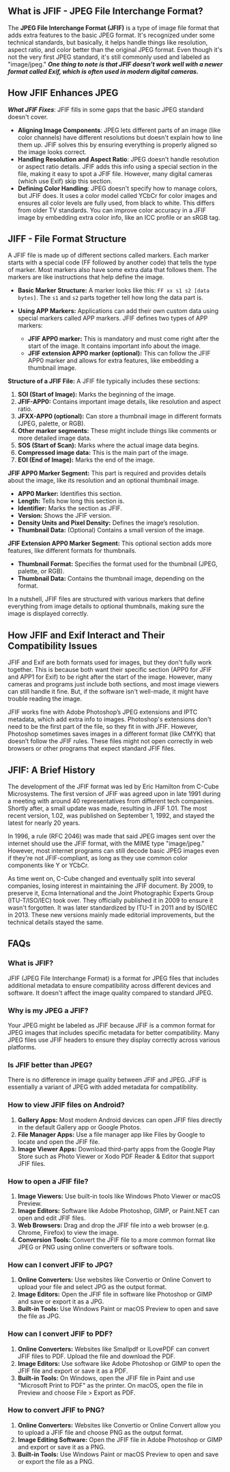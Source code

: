 ## What is JFIF - JPEG File Interchange Format?

The **JPEG File Interchange Format (JFIF)** is a type of image file format that adds extra features to the basic JPEG format. It's recognized under some technical standards, but basically, it helps handle things like resolution, aspect ratio, and color better than the original JPEG format. Even though it's not the very first JPEG standard, it's still commonly used and labeled as "image/jpeg." ***One thing to note is that JFIF doesn't work well with a newer format called Exif, which is often used in modern digital cameras.***

## How JFIF Enhances JPEG

***What JFIF Fixes***: JFIF fills in some gaps that the basic JPEG standard doesn't cover.

- **Aligning Image Components**: JPEG lets different parts of an image (like color channels) have different resolutions but doesn't explain how to line them up. JFIF solves this by ensuring everything is properly aligned so the image looks correct. 
- **Handling Resolution and Aspect Ratio**: JPEG doesn't handle resolution or aspect ratio details. JFIF adds this info using a special section in the file, making it easy to spot a JFIF file. However, many digital cameras (which use Exif) skip this section.
- **Defining Color Handling**: JPEG doesn't specify how to manage colors, but JFIF does. It uses a color model called YCbCr for color images and ensures all color levels are fully used, from black to white. This differs from older TV standards. You can improve color accuracy in a JFIF image by embedding extra color info, like an ICC profile or an sRGB tag.

## JIFF - File Format Structure

A JFIF file is made up of different sections called markers. Each marker starts with a special code (FF followed by another code) that tells the type of marker. Most markers also have some extra data that follows them. The markers are like instructions that help define the image.

-   **Basic Marker Structure:** A marker looks like this: `FF xx s1 s2 [data bytes]`. The `s1` and `s2` parts together tell how long the data part is.
    
-   **Using APP Markers:** Applications can add their own custom data using special markers called APP markers. JFIF defines two types of APP markers:
    
    -   **JFIF APP0 marker:** This is mandatory and must come right after the start of the image. It contains important info about the image.
    -   **JFIF extension APP0 marker (optional):** This can follow the JFIF APP0 marker and allows for extra features, like embedding a thumbnail image.

**Structure of a JFIF File:** A JFIF file typically includes these sections:

1.  **SOI (Start of Image):** Marks the beginning of the image.
2.  **JFIF-APP0:** Contains important image details, like resolution and aspect ratio.
3.  **JFXX-APP0 (optional):** Can store a thumbnail image in different formats (JPEG, palette, or RGB).
4.  **Other marker segments:** These might include things like comments or more detailed image data.
5.  **SOS (Start of Scan):** Marks where the actual image data begins.
6.  **Compressed image data:** This is the main part of the image.
7.  **EOI (End of Image):** Marks the end of the image.

**JFIF APP0 Marker Segment:** This part is required and provides details about the image, like its resolution and an optional thumbnail image.

-   **APP0 Marker:** Identifies this section.
-   **Length:** Tells how long this section is.
-   **Identifier:** Marks the section as JFIF.
-   **Version:** Shows the JFIF version.
-   **Density Units and Pixel Density:** Defines the image’s resolution.
-   **Thumbnail Data:** (Optional) Contains a small version of the image.

**JFIF Extension APP0 Marker Segment:** This optional section adds more features, like different formats for thumbnails.

-   **Thumbnail Format:** Specifies the format used for the thumbnail (JPEG, palette, or RGB).
-   **Thumbnail Data:** Contains the thumbnail image, depending on the format.

In a nutshell, JFIF files are structured with various markers that define everything from image details to optional thumbnails, making sure the image is displayed correctly.

## How JFIF and Exif Interact and Their Compatibility Issues

JFIF and Exif are both formats used for images, but they don't fully work together. This is because both want their specific section (APP0 for JFIF and APP1 for Exif) to be right after the start of the image. However, many cameras and programs just include both sections, and most image viewers can still handle it fine. But, if the software isn't well-made, it might have trouble reading the image.

JFIF works fine with Adobe Photoshop’s JPEG extensions and IPTC metadata, which add extra info to images. Photoshop's extensions don't need to be the first part of the file, so they fit in with JFIF. However, Photoshop sometimes saves images in a different format (like CMYK) that doesn’t follow the JFIF rules. These files might not open correctly in web browsers or other programs that expect standard JFIF files.

## JFIF: A Brief History

The development of the JFIF format was led by Eric Hamilton from C-Cube Microsystems. The first version of JFIF was agreed upon in late 1991 during a meeting with around 40 representatives from different tech companies. Shortly after, a small update was made, resulting in JFIF 1.01. The most recent version, 1.02, was published on September 1, 1992, and stayed the latest for nearly 20 years.

In 1996, a rule (RFC 2046) was made that said JPEG images sent over the internet should use the JFIF format, with the MIME type "image/jpeg." However, most internet programs can still decode basic JPEG images even if they're not JFIF-compliant, as long as they use common color components like Y or YCbCr.

As time went on, C-Cube changed and eventually split into several companies, losing interest in maintaining the JFIF document. By 2009, to preserve it, Ecma International and the Joint Photographic Experts Group (ITU-T/ISO/IEC) took over. They officially published it in 2009 to ensure it wasn't forgotten. It was later standardized by ITU-T in 2011 and by ISO/IEC in 2013. These new versions mainly made editorial improvements, but the technical details stayed the same.

## FAQs

### What is JFIF?

JFIF (JPEG File Interchange Format) is a format for JPEG files that includes additional metadata to ensure compatibility across different devices and software. It doesn't affect the image quality compared to standard JPEG.

### Why is my JPEG a JFIF?

Your JPEG might be labeled as JFIF because JFIF is a common format for JPEG images that includes specific metadata for better compatibility. Many JPEG files use JFIF headers to ensure they display correctly across various platforms.

### Is JFIF better than JPEG?

There is no difference in image quality between JFIF and JPEG. JFIF is essentially a variant of JPEG with added metadata for compatibility.

### How to view JFIF files on Android?

1.  **Gallery Apps:** Most modern Android devices can open JFIF files directly in the default Gallery app or Google Photos.
2.  **File Manager Apps:** Use a file manager app like Files by Google to locate and open the JFIF file.
3.  **Image Viewer Apps:** Download third-party apps from the Google Play Store such as Photo Viewer or Xodo PDF Reader & Editor that support JFIF files.

### How to open a JFIF file?

1.  **Image Viewers:** Use built-in tools like Windows Photo Viewer or macOS Preview.
2.  **Image Editors:** Software like Adobe Photoshop, GIMP, or Paint.NET can open and edit JFIF files.
3.  **Web Browsers:** Drag and drop the JFIF file into a web browser (e.g. Chrome, Firefox) to view the image.
4.  **Conversion Tools:** Convert the JFIF file to a more common format like JPEG or PNG using online converters or software tools.

### How can I convert JFIF to JPG?

1.  **Online Converters:** Use websites like Convertio or Online Convert to upload your file and select JPG as the output format.
2.  **Image Editors:** Open the JFIF file in software like Photoshop or GIMP and save or export it as a JPG.
3.  **Built-in Tools:** Use Windows Paint or macOS Preview to open and save the file as JPG.

### How can I convert JFIF to PDF?

1.  **Online Converters:** Websites like Smallpdf or ILovePDF can convert JFIF files to PDF. Upload the file and download the PDF.
2.  **Image Editors:** Use software like Adobe Photoshop or GIMP to open the JFIF file and export or save it as a PDF.
3.  **Built-in Tools:** On Windows, open the JFIF file in Paint and use "Microsoft Print to PDF" as the printer. On macOS, open the file in Preview and choose File > Export as PDF.

### How to convert JFIF to PNG?

1.  **Online Converters:** Websites like Convertio or Online Convert allow you to upload a JFIF file and choose PNG as the output format.
2.  **Image Editing Software:** Open the JFIF file in Adobe Photoshop or GIMP and export or save it as a PNG.
3.  **Built-in Tools:** Use Windows Paint or macOS Preview to open and save or export the file as a PNG.



